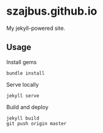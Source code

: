 # szajbus.github.io

My jekyll-powered site.

## Usage

Install gems

    bundle install

Serve locally

    jekyll serve

Build and deploy

    jekyll build
    git push origin master
